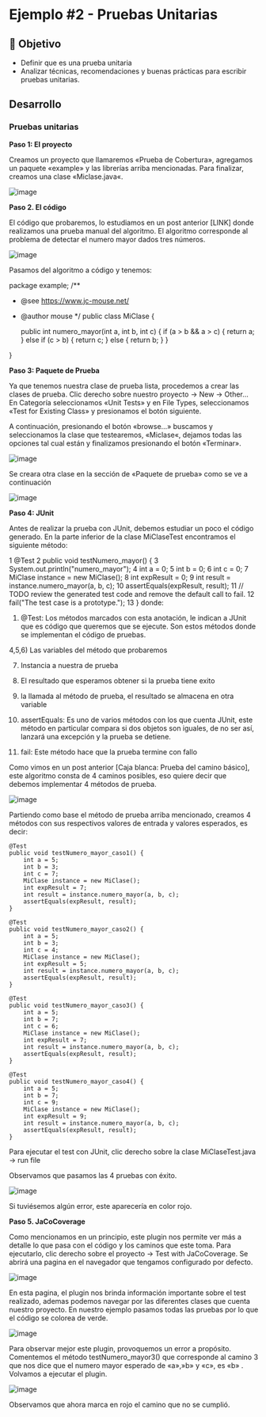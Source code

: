# Ejemplo #2 - Pruebas Unitarias

## :dart: Objetivo

- Definir que es una prueba unitaria
- Analizar técnicas, recomendaciones y buenas prácticas para escribir pruebas unitarias.

## Desarrollo

### Pruebas unitarias

**Paso 1: El proyecto**

Creamos un proyecto que llamaremos «Prueba de Cobertura», agregamos un paquete «example» y las librerías arriba mencionadas. Para finalizar, creamos una clase «Miclase.java«.

![image](https://user-images.githubusercontent.com/22419786/164873567-95ce10ec-d478-4c9d-9891-8354704b213f.png)

**Paso 2. El código**

El código que probaremos, lo estudiamos en un post anterior [LINK] donde realizamos una prueba manual del algoritmo. El algoritmo corresponde al problema de detectar el numero mayor dados tres números.

![image](https://user-images.githubusercontent.com/22419786/164873585-19951afc-5564-49d2-9e43-7e5d923a2814.png)

Pasamos del algoritmo a código y tenemos:

package example;
/**
 * @see https://www.jc-mouse.net/
 * @author mouse
 */
public class MiClase {

    public int numero_mayor(int a, int b, int c) {
        if (a > b && a > c) {
            return a;
        } else if (c > b) {
            return c;
        } else {
            return b;
        }
    }
    
}

**Paso 3: Paquete de Prueba**

Ya que tenemos nuestra clase de prueba lista, procedemos a crear las clases de prueba. Clic derecho sobre nuestro proyecto -> New -> Other… En Categoría seleccionamos «Unit Tests» y en File Types, seleccionamos «Test for Existing Class» y presionamos el botón siguiente.

A continuación, presionando el botón «browse…» buscamos y seleccionamos la clase que testearemos, «Miclase«, dejamos todas las opciones tal cual están y finalizamos presionando el botón «Terminar».

![image](https://user-images.githubusercontent.com/22419786/164873630-62276f62-1882-475d-8ea3-cbf6e10a8c1d.png)

Se creara otra clase en la sección de «Paquete de prueba» como se ve a continuación

![image](https://user-images.githubusercontent.com/22419786/164873634-01e94ddc-53a4-4b3f-970c-65bdb096f32e.png)

**Paso 4: JUnit**

Antes de realizar la prueba con JUnit, debemos estudiar un poco el código generado. En la parte inferior de la clase MiClaseTest encontramos el siguiente método:

 1     @Test
 2     public void testNumero_mayor() {
 3         System.out.println("numero_mayor");
 4         int a = 0;
 5         int b = 0;
 6         int c = 0;
 7         MiClase instance = new MiClase();
 8         int expResult = 0;
 9         int result = instance.numero_mayor(a, b, c);
10         assertEquals(expResult, result);
11         // TODO review the generated test code and remove the default call to fail.
12         fail("The test case is a prototype.");
13     }
donde:

1) @Test: Los métodos marcados con esta anotación, le indican a JUnit que es código que queremos que se ejecute. Son estos métodos donde se implementan el código de pruebas.

4,5,6) Las variables del método que probaremos

7) Instancia a nuestra de prueba

8) El resultado que esperamos obtener si la prueba tiene exito

9) la llamada al método de prueba, el resultado se almacena en otra variable

10) assertEquals: Es uno de varios métodos con los que cuenta JUnit, este método en particular compara si dos objetos son iguales, de no ser así, lanzará una excepción y la prueba se detiene.

12) fail: Este método hace que la prueba termine con fallo

Como vimos en un post anterior [Caja blanca: Prueba del camino básico], este algoritmo consta de 4 caminos posibles, eso quiere decir que debemos implementar 4 métodos de prueba.

![image](https://user-images.githubusercontent.com/22419786/164873663-c2d118f0-372c-4339-9623-94582622898d.png)

Partiendo como base el método de prueba arriba mencionado, creamos 4 métodos con sus respectivos valores de entrada y valores esperados, es decir:

    @Test
    public void testNumero_mayor_caso1() {        
        int a = 5;
        int b = 3;
        int c = 7;
        MiClase instance = new MiClase();
        int expResult = 7;
        int result = instance.numero_mayor(a, b, c);
        assertEquals(expResult, result);        
    }

    @Test
    public void testNumero_mayor_caso2() {        
        int a = 5;
        int b = 3;
        int c = 4;
        MiClase instance = new MiClase();
        int expResult = 5;
        int result = instance.numero_mayor(a, b, c);
        assertEquals(expResult, result);        
    }
    
    @Test
    public void testNumero_mayor_caso3() {        
        int a = 5;
        int b = 7;
        int c = 6;
        MiClase instance = new MiClase();
        int expResult = 7;
        int result = instance.numero_mayor(a, b, c);
        assertEquals(expResult, result);        
    }
    
    @Test
    public void testNumero_mayor_caso4() {        
        int a = 5;
        int b = 7;
        int c = 9;
        MiClase instance = new MiClase();
        int expResult = 9;
        int result = instance.numero_mayor(a, b, c);
        assertEquals(expResult, result);        
    }
Para ejecutar el test con JUnit, clic derecho sobre la clase MiClaseTest.java -> run file

Observamos que pasamos las 4 pruebas con éxito.

![image](https://user-images.githubusercontent.com/22419786/164873671-6826c05c-bebf-49bd-a592-cc58088d1d58.png)

Si tuviésemos algún error, este aparecería en color rojo.

**Paso 5. JaCoCoverage**

Como mencionamos en un principio, este plugin nos permite ver más a detalle lo que pasa con el código y los caminos que este toma. Para ejecutarlo, clic derecho sobre el proyecto -> Test with JaCoCoverage. Se abrirá una pagina en el navegador que tengamos configurado por defecto.

![image](https://user-images.githubusercontent.com/22419786/164873681-91af821f-123f-4760-af13-7c94cfd51d7a.png)

En esta pagina, el plugin nos brinda información importante sobre el test realizado, ademas podemos navegar por las diferentes clases que cuenta nuestro proyecto. En nuestro ejemplo pasamos todas las pruebas por lo que el código se colorea de verde.

![image](https://user-images.githubusercontent.com/22419786/164873701-d98399ac-9604-40e0-9d71-f1294036e632.png)

Para observar mejor este plugin, provoquemos un error a propósito. Comentemos el método testNumero_mayor3() que corresponde al camino 3 que nos dice que el numero mayor esperado de «a»,»b» y «c», es «b» . Volvamos a ejecutar el plugin.

![image](https://user-images.githubusercontent.com/22419786/164873707-d9acd3c2-76a1-4ccf-953a-15c978eac9d7.png)

Observamos que ahora marca en rojo el camino que no se cumplió.
